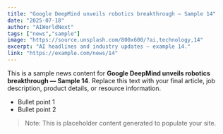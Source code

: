 ```yaml
---
title: "Google DeepMind unveils robotics breakthrough — Sample 14"
date: "2025-07-18"
author: "AIWorldNext"
tags: ["news","sample"]
image: "https://source.unsplash.com/800x600/?ai,technology,14"
excerpt: "AI headlines and industry updates — example 14."
link: "https://example.com/news/14"
---
```


This is a sample news content for **Google DeepMind unveils robotics breakthrough — Sample 14**. Replace this text with your final article, job description, product details, or resource information.

- Bullet point 1
- Bullet point 2

> Note: This is placeholder content generated to populate your site.
